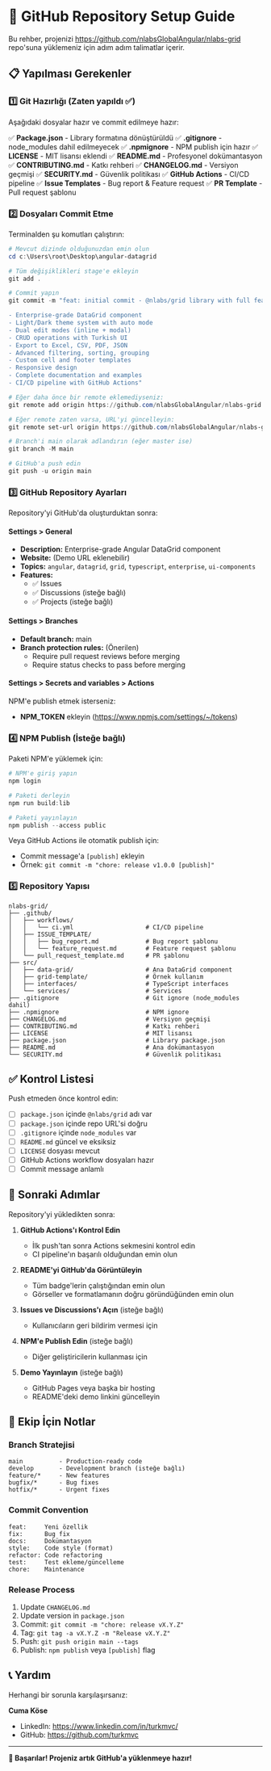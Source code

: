 # 🚀 GitHub Repository Setup Guide

Bu rehber, projenizi https://github.com/nlabsGlobalAngular/nlabs-grid repo'suna yüklemeniz için adım adım talimatlar içerir.

## 📋 Yapılması Gerekenler

### 1️⃣ Git Hazırlığı (Zaten yapıldı ✅)

Aşağıdaki dosyalar hazır ve commit edilmeye hazır:

✅ **Package.json** - Library formatına dönüştürüldü
✅ **.gitignore** - node_modules dahil edilmeyecek
✅ **.npmignore** - NPM publish için hazır
✅ **LICENSE** - MIT lisansı eklendi
✅ **README.md** - Profesyonel dokümantasyon
✅ **CONTRIBUTING.md** - Katkı rehberi
✅ **CHANGELOG.md** - Versiyon geçmişi
✅ **SECURITY.md** - Güvenlik politikası
✅ **GitHub Actions** - CI/CD pipeline
✅ **Issue Templates** - Bug report & Feature request
✅ **PR Template** - Pull request şablonu

### 2️⃣ Dosyaları Commit Etme

Terminalden şu komutları çalıştırın:

```powershell
# Mevcut dizinde olduğunuzdan emin olun
cd c:\Users\root\Desktop\angular-datagrid

# Tüm değişiklikleri stage'e ekleyin
git add .

# Commit yapın
git commit -m "feat: initial commit - @nlabs/grid library with full features

- Enterprise-grade DataGrid component
- Light/Dark theme system with auto mode
- Dual edit modes (inline + modal)
- CRUD operations with Turkish UI
- Export to Excel, CSV, PDF, JSON
- Advanced filtering, sorting, grouping
- Custom cell and footer templates
- Responsive design
- Complete documentation and examples
- CI/CD pipeline with GitHub Actions"

# Eğer daha önce bir remote eklemediyseniz:
git remote add origin https://github.com/nlabsGlobalAngular/nlabs-grid.git

# Eğer remote zaten varsa, URL'yi güncelleyin:
git remote set-url origin https://github.com/nlabsGlobalAngular/nlabs-grid.git

# Branch'i main olarak adlandırın (eğer master ise)
git branch -M main

# GitHub'a push edin
git push -u origin main
```

### 3️⃣ GitHub Repository Ayarları

Repository'yi GitHub'da oluşturduktan sonra:

#### Settings > General
- **Description:** Enterprise-grade Angular DataGrid component
- **Website:** (Demo URL eklenebilir)
- **Topics:** `angular`, `datagrid`, `grid`, `typescript`, `enterprise`, `ui-components`
- **Features:**
  - ✅ Issues
  - ✅ Discussions (isteğe bağlı)
  - ✅ Projects (isteğe bağlı)

#### Settings > Branches
- **Default branch:** main
- **Branch protection rules:** (Önerilen)
  - Require pull request reviews before merging
  - Require status checks to pass before merging

#### Settings > Secrets and variables > Actions
NPM'e publish etmek isterseniz:
- **NPM_TOKEN** ekleyin (https://www.npmjs.com/settings/~/tokens)

### 4️⃣ NPM Publish (İsteğe bağlı)

Paketi NPM'e yüklemek için:

```powershell
# NPM'e giriş yapın
npm login

# Paketi derleyin
npm run build:lib

# Paketi yayınlayın
npm publish --access public
```

Veya GitHub Actions ile otomatik publish için:
- Commit message'a `[publish]` ekleyin
- Örnek: `git commit -m "chore: release v1.0.0 [publish]"`

### 5️⃣ Repository Yapısı

```
nlabs-grid/
├── .github/
│   ├── workflows/
│   │   └── ci.yml                    # CI/CD pipeline
│   ├── ISSUE_TEMPLATE/
│   │   ├── bug_report.md             # Bug report şablonu
│   │   └── feature_request.md        # Feature request şablonu
│   └── pull_request_template.md      # PR şablonu
├── src/
│   ├── data-grid/                    # Ana DataGrid component
│   ├── grid-template/                # Örnek kullanım
│   ├── interfaces/                   # TypeScript interfaces
│   └── services/                     # Services
├── .gitignore                        # Git ignore (node_modules dahil)
├── .npmignore                        # NPM ignore
├── CHANGELOG.md                      # Versiyon geçmişi
├── CONTRIBUTING.md                   # Katkı rehberi
├── LICENSE                           # MIT lisansı
├── package.json                      # Library package.json
├── README.md                         # Ana dokümantasyon
└── SECURITY.md                       # Güvenlik politikası
```

## ✅ Kontrol Listesi

Push etmeden önce kontrol edin:

- [ ] `package.json` içinde `@nlabs/grid` adı var
- [ ] `package.json` içinde repo URL'si doğru
- [ ] `.gitignore` içinde `node_modules` var
- [ ] `README.md` güncel ve eksiksiz
- [ ] `LICENSE` dosyası mevcut
- [ ] GitHub Actions workflow dosyaları hazır
- [ ] Commit message anlamlı

## 🎯 Sonraki Adımlar

Repository'yi yükledikten sonra:

1. **GitHub Actions'ı Kontrol Edin**
   - İlk push'tan sonra Actions sekmesini kontrol edin
   - CI pipeline'ın başarılı olduğundan emin olun

2. **README'yi GitHub'da Görüntüleyin**
   - Tüm badge'lerin çalıştığından emin olun
   - Görseller ve formatlamanın doğru göründüğünden emin olun

3. **Issues ve Discussions'ı Açın** (isteğe bağlı)
   - Kullanıcıların geri bildirim vermesi için

4. **NPM'e Publish Edin** (isteğe bağlı)
   - Diğer geliştiricilerin kullanması için

5. **Demo Yayınlayın** (isteğe bağlı)
   - GitHub Pages veya başka bir hosting
   - README'deki demo linkini güncelleyin

## 🤝 Ekip İçin Notlar

### Branch Stratejisi
```
main          - Production-ready code
develop       - Development branch (isteğe bağlı)
feature/*     - New features
bugfix/*      - Bug fixes
hotfix/*      - Urgent fixes
```

### Commit Convention
```
feat:     Yeni özellik
fix:      Bug fix
docs:     Dokümantasyon
style:    Code style (format)
refactor: Code refactoring
test:     Test ekleme/güncelleme
chore:    Maintenance
```

### Release Process
1. Update `CHANGELOG.md`
2. Update version in `package.json`
3. Commit: `git commit -m "chore: release vX.Y.Z"`
4. Tag: `git tag -a vX.Y.Z -m "Release vX.Y.Z"`
5. Push: `git push origin main --tags`
6. Publish: `npm publish` veya `[publish]` flag

## 📞 Yardım

Herhangi bir sorunla karşılaşırsanız:

**Cuma Köse**
- LinkedIn: https://www.linkedin.com/in/turkmvc/
- GitHub: https://github.com/turkmvc

---

**🎉 Başarılar! Projeniz artık GitHub'a yüklenmeye hazır!**
